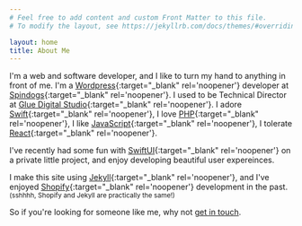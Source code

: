 ```yaml
---
# Feel free to add content and custom Front Matter to this file.
# To modify the layout, see https://jekyllrb.com/docs/themes/#overriding-theme-defaults

layout: home
title: About Me
---
```


I'm a web and software developer, and I like to turn my hand to anything in front of me. I'm a [Wordpress](https://wordpress.org){:target="_blank" rel='noopener'} developer at [Spindogs](https://www.spindogs.co.uk){:target="_blank" rel='noopener'}. I used to be Technical Director at [Glue Digital Studio](https://gluestudio.co.uk){:target="_blank" rel='noopener'}. I adore [Swift](https://developer.apple.com/xcode/swift){:target="_blank" rel='noopener'}, I love [PHP](https://php.net){:target="_blank" rel='noopener'}, I like [JavaScript](https://javascript.com){:target="_blank" rel='noopener'}, I tolerate [React](https://reactjs.org){:target="_blank" rel='noopener'}.

I've recently had some fun with [SwiftUI](https://developer.apple.com/xcode/swiftui/){:target="_blank" rel='noopener'} on a private little project, and enjoy developing beautiful user expereinces.

I make this site using [Jekyll](https://jekyllrb.com/){:target="_blank" rel='noopener'}, and I've enjoyed [Shopify](https://shopify.com){:target="_blank" rel='noopener'} development in the past. <br><small>(sshhhh, Shopify and Jekyll are practically the same!)</small>

So if you're looking for someone like me, why not [get in touch](#contact).
